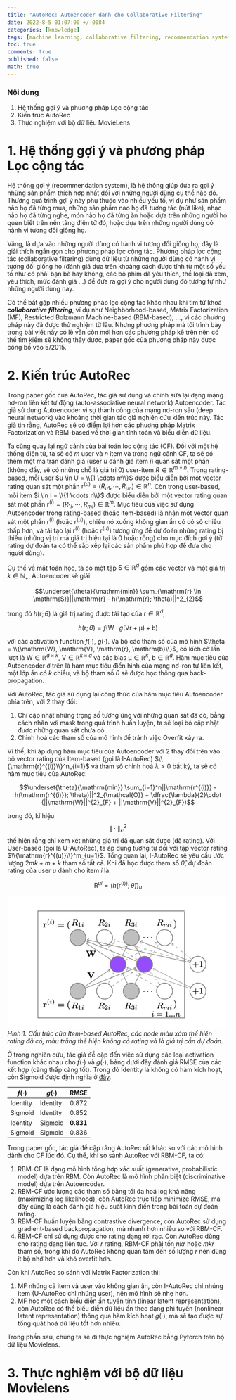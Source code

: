 ```yaml
---
title: "AutoRec: Autoencoder dành cho Collaborative Filtering"
date: 2022-8-5 01:07:00 +/-0084
categories: [knowledge]
tags: [machine learning, collaborative filtering, recommendation system, movielens dataset, autoencoder, supervised learning, auto-associative neural network]
toc: true
comments: true
published: false
math: true
---
```


### Nội dung
1. Hệ thống gợi ý và phương pháp Lọc cộng tác
2. Kiến trúc AutoRec
3. Thực nghiệm với bộ dữ liệu MovieLens

# 1. Hệ thống gợi ý và phương pháp Lọc cộng tác

Hệ thống gợi ý (recommendation system), là hệ thống giúp đưa ra gợi ý những sản phẩm thích hợp nhất đối với những người dùng cụ thể nào đó. Thường quá trình gợi ý này phụ thuộc vào nhiều yếu tố, ví dụ như sản phẩm nào họ đã từng mua, những sản phẩm nào họ đã tương tác (nút like), nhạc nào họ đã từng nghe, món nào họ đã từng ăn hoặc dựa trên những người họ quen biết trên nền tảng điện tử đó, hoặc dựa trên những người dùng có hành vi tương đối giống họ.

Vâng, là dựa vào những người dùng có hành vi tương đối giống họ, đây là giải thích ngắn gọn cho phương pháp lọc cộng tác. Phương pháp lọc cộng tác (collaborative filtering) dùng dữ liệu từ những người dùng có hành vi tương đối giống họ (đánh giá dựa trên khoảng cách được tính từ một số yếu tố như có phải bạn bè hay không, các bộ phim đã yêu thích, thể loại đã xem, yêu thích, mức đánh giá ...) để đưa ra gợi ý cho người dùng đó tương tự như những người dùng này.

Có thể bắt gặp nhiều phương pháp lọc cộng tác khác nhau khi tìm từ khoá ***collaborative filtering***, ví dụ như Neighborhood-based, Matrix Factorization (MF), Restricted Bolzmann Machine-based (RBM-based), ..., vì các phương pháp này đã được thử nghiệm từ lâu. Nhưng phương pháp mà tôi trình bày trong bài viết này có lẽ vẫn còn mới hơn các phương pháp kể trên nên có thể tìm kiếm sẽ không thấy được, paper gốc của phương pháp này được công bố vào 5/2015.

# 2. Kiến trúc AutoRec

Trong paper gốc của AutoRec, tác giả sử dụng và chỉnh sửa lại dạng mạng nơ-ron liên kết tự động (auto-associative neural network) Autoencoder. Tác giả sử dụng Autoencoder vì sự thành công của mạng nơ-ron sâu (deep neural network) vào khoảng thời gian tác giả nghiên cứu kiến trúc này. Tác giả tin rằng, AutoRec sẽ có điểm lợi hơn các phuơng pháp Matrix Factorization và RBM-based về thời gian tính toán và biểu diễn dữ liệu.

Ta cùng quay lại ngữ cảnh của bài toán lọc cộng tác (CF). Đối với một hệ thống điện tử, ta sẽ có $m$ user và $n$ item và trong ngữ cảnh CF, ta sẽ có thêm một ma trận đánh giá (user $u$ đánh giá item $i$) quan sát một phần (không đầy, sẽ có những chỗ là giá trị $0$) user-item $R \in \mathbb{R}^{m \times n}$. Trong rating-based, mỗi user $u \in U = \\{1 \cdots m\\}$ được biểu diễn bởi một vector rating quan sát một phần $\mathrm{r}^{(u)} = (R_{u1}, \cdots, R_{un}) \in \mathbb{R}^n$. Còn trong user-based, mỗi item $i \in I = \\{1 \cdots n\\}$ được biểu diễn bởi một vector rating quan sát một phần $\mathrm{r}^{(i)} = (R_{1i}, \cdots, R_{mi}) \in \mathbb{R}^m$. Mục tiêu của việc sử dụng Autoencoder trong rating-based (hoặc item-based) là nhận một vector quan sát một phần $\mathrm{r}^{(i)}$ (hoặc $\mathrm{r}^{(u)}$), chiếu nó xuống không gian ẩn có có số chiều thấp hơn, và tái tạo lại $\mathrm{r}^{(i)}$ (hoặc $\mathrm{r}^{(u)}$) tương ứng để dự đoán những rating bị thiếu (những vị trí mà giá trị hiện tại là $0$ hoặc rỗng) cho mục đích gợi ý (từ rating dự đoán ta có thể sắp xếp lại các sản phẩm phù hợp để đưa cho người dùng).

Cụ thể về mặt toán học, ta có một tập $\mathrm{S} \in \mathbb{R}^d$ gồm các vector và một giá trị $k \in \mathbb{N}_{+}$, Autoencoder sẽ giải:

$$\underset{\theta}{\mathrm{min}} \sum_{\mathrm{r} \in \mathrm{S}}||\mathrm{r} - h(\mathrm{r}; \theta)||^2_{2}$$

trong đó $h(\mathrm{r}; \theta)$ là giá trị rating được tái tạo của $\mathrm{r} \in \mathbb{R}^d$,

$$h(\mathrm{r}; \theta) = f(\mathrm{W} \cdot g(\mathrm{V}\mathrm{r}+\mathrm{\mu}) + \mathrm{b})$$

với các activation function $f(\cdot)$, $g(\cdot)$. Và bộ các tham số của mô hình $\theta = \\{\mathrm{W}, \mathrm{V}, \mathrm{r}, \mathrm{b}\\}$, có kích cỡ lần lượt là $\mathrm{W} \in \mathbb{R}^{d\times k}$, $\mathrm{V} \in \mathbb{R}^{k\times d}$ và các bias $\mathrm{\mu} \in \mathbb{R}^k$, $\mathrm{b} \in \mathbb{R}^d$. Hàm mục tiêu của Autoencoder ở trên là hàm mục tiêu điển hình của mạng nơ-ron tự liên kết, một lớp ẩn có $k$ chiều, và bộ tham số $\theta$ sẽ được học thông qua back-propagation.

Với AutoRec, tác giả sử dụng lại công thức của hàm mục tiêu Autoencoder phía trên, với 2 thay đổi:
1. Chỉ cập nhật những trọng số tương ứng với những quan sát đã có, bằng cách nhân với mask trong quá trình huấn luyện, ta sẽ loại bỏ cập nhật được những quan sát chưa có.
2. Chỉnh hoá các tham số của mô hình để tránh việc Overfit xảy ra.

Vì thế, khi áp dụng hàm mục tiêu của Autoencoder với 2 thay đổi trên vào bộ vector rating của Item-based (gọi là I-AutoRec) $\\{\mathrm{r}^{(i)}\\}^n_{i=1}$ và tham số chỉnh hoá $\lambda > 0$ bất kỳ, ta sẽ có hàm mục tiêu của AutoRec:

$$\underset{\theta}{\mathrm{min}} \sum_{i=1}^n||\mathrm{r^{(i)}} - h(\mathrm{r^{(i)}}; \theta)||^2_{\mathcal{O}} + \dfrac{\lambda}{2}\cdot (||\mathrm{W}||^{2}_{F} + ||\mathrm{V}||^{2}_{F})$$

trong đó, kí hiệu $$ \|\cdot\|^{2}_{\mathcal{O}} $$ thể hiện rằng chỉ xem xét những giá trị đã quan sát được (đã rating). Với User-based (gọi là U-AutoRec), ta áp dụng tương tự đối với tập vector rating $\\{\mathrm{r}^{(u)}\\}^m_{u=1}$. Tổng quan lại, I-AutoRec sẽ yêu cầu ước lượng $2mk + m + k$ tham số tất cả. Khi đã học được tham số $\hat{\theta}$, dự đoán rating của user $u$ dành cho item $i$ là:

$$\mathrm{R}^{ui} = (h(\mathrm{r}^{(i))}; \hat{\theta}))_{u}$$

<p>
    <img src="/assets/autorec/autorec.jpeg" alt="autorec"/>
    <em>Hình 1. Cấu trúc của Item-based AutoRec, các node màu xám thể hiện rating đã có, màu trắng thể hiện không có rating và là giá trị cần dự đoán.</em>
</p>

Ở trong nghiên cứu, tác giả đề cập đến việc sử dụng các loại activation function khác nhau cho $f(\cdot)$ và $g(\cdot)$, bảng dưới đây đánh giá RMSE của các kết hợp (càng thấp càng tốt). Trong đó Identity là không có hàm kích hoạt, còn Sigmoid được định nghĩa ở <a href="https://en.wikipedia.org/wiki/Sigmoid_function" target="_blank">đây</a>.

|$f(\cdot)$|$g(\cdot)$|RMSE|
|---|---|---|
|Identity|Identity|$0.872$|
|Sigmoid|Identity|$0.852$|
|Identity|Sigmoid|$\textbf{0.831}$|
|Sigmoid|Sigmoid|$0.836$|

Trong paper gốc, tác giả đề cập rằng AutoRec rất khác so với các mô hình dành cho CF lúc đó. Cụ thể, khi so sánh AutoRec với RBM-CF, ta có:
1. RBM-CF là dạng mô hình tổng hợp xác suất (generative, probabilistic model) dựa trên RBM. Còn AutoRec là mô hình phân biệt (discriminative model) dựa trên Autoencoder.
2. RBM-CF ước lượng các tham số bằng tối đa hoá log khả năng (maximizing log likelihood), còn AutoRec trực tiếp minimize RMSE, mà đây cũng là cách đánh giá hiệu suất kinh điển trong bài toán dự đoán rating.
3. RBM-CF huấn luyện bằng contrastive divergence, còn AutoRec sử dụng gradient-based backpropagation, mà nhanh hơn nhiều so với RBM-CF.
4. RBM-CF chỉ sử dụng được cho rating dạng rời rạc. Còn AutoRec dùng cho rating dạng liên tục. Với $r$ rating, RBM-CF phải tốn $nkr$ hoặc $mkr$ tham số, trong khi đó AutoRec không quan tâm đến số lượng $r$ nên dùng ít bộ nhớ hơn và khó overfit hơn.

Còn khi AutoRec so sánh với Matrix Factorization thì:
1. MF nhúng cả item và user vào không gian ẩn, còn I-AutoRec chỉ nhúng item (U-AutoRec chỉ nhúng user), nên mô hình sẽ nhẹ hơn.
2. MF học một cách biểu diễn ẩn tuyến tính (linear latent representation), còn AutoRec có thể biểu diễn dữ liệu ẩn theo dạng phi tuyến (nonlinear latent representation) thông qua hàm kích hoạt $g(\cdot)$, mà sẽ tạo được sự tổng quát hoá dữ liệu tốt hơn nhiều.

Trong phần sau, chúng ta sẽ đi thực nghiệm AutoRec bằng Pytorch trên bộ dữ liệu Movielens.

# 3. Thực nghiệm với bộ dữ liệu Movielens